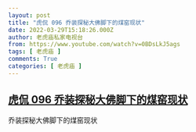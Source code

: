 ```yaml
---
layout: post
title: "虎侃 096 乔装探秘大佛脚下的煤窑现状"
date: 2022-03-29T15:18:26.000Z
author: 老虎庙私家电视台
from: https://www.youtube.com/watch?v=0BDsLkJ5ags
tags: [ 老虎庙 ]
comments: True
categories: [ 老虎庙 ]
---
```

<!--1648567106000-->
[虎侃 096 乔装探秘大佛脚下的煤窑现状](https://www.youtube.com/watch?v=0BDsLkJ5ags)
------

<div>
乔装探秘大佛脚下的煤窑现状
</div>
